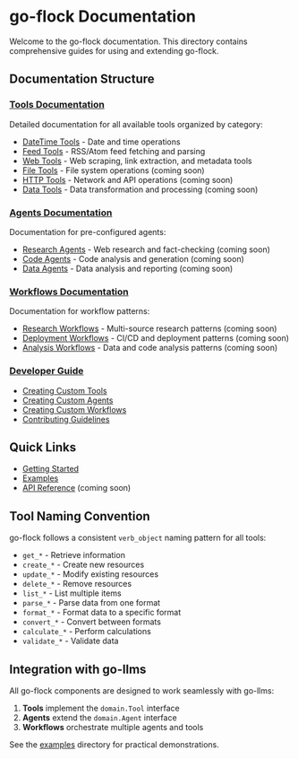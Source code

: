 # go-flock Documentation

Welcome to the go-flock documentation. This directory contains comprehensive guides for using and extending go-flock.

## Documentation Structure

### [Tools Documentation](./tools/)
Detailed documentation for all available tools organized by category:
- [DateTime Tools](./tools/datetime.md) - Date and time operations
- [Feed Tools](./tools/feed.md) - RSS/Atom feed fetching and parsing
- [Web Tools](./tools/web.md) - Web scraping, link extraction, and metadata tools
- [File Tools](./tools/file.md) - File system operations (coming soon)
- [HTTP Tools](./tools/http.md) - Network and API operations (coming soon)
- [Data Tools](./tools/data.md) - Data transformation and processing (coming soon)

### [Agents Documentation](./agents/)
Documentation for pre-configured agents:
- [Research Agents](./agents/research.md) - Web research and fact-checking (coming soon)
- [Code Agents](./agents/code.md) - Code analysis and generation (coming soon)
- [Data Agents](./agents/data.md) - Data analysis and reporting (coming soon)

### [Workflows Documentation](./workflows/)
Documentation for workflow patterns:
- [Research Workflows](./workflows/research.md) - Multi-source research patterns (coming soon)
- [Deployment Workflows](./workflows/deployment.md) - CI/CD and deployment patterns (coming soon)
- [Analysis Workflows](./workflows/analysis.md) - Data and code analysis patterns (coming soon)

### [Developer Guide](./developer/)
- [Creating Custom Tools](./developer/creating-tools.md)
- [Creating Custom Agents](./developer/creating-agents.md)
- [Creating Custom Workflows](./developer/creating-workflows.md)
- [Contributing Guidelines](./developer/contributing.md)

## Quick Links

- [Getting Started](../README.md#getting-started)
- [Examples](../examples/)
- [API Reference](#) (coming soon)

## Tool Naming Convention

go-flock follows a consistent `verb_object` naming pattern for all tools:

- `get_*` - Retrieve information
- `create_*` - Create new resources
- `update_*` - Modify existing resources
- `delete_*` - Remove resources
- `list_*` - List multiple items
- `parse_*` - Parse data from one format
- `format_*` - Format data to a specific format
- `convert_*` - Convert between formats
- `calculate_*` - Perform calculations
- `validate_*` - Validate data

## Integration with go-llms

All go-flock components are designed to work seamlessly with go-llms:

1. **Tools** implement the `domain.Tool` interface
2. **Agents** extend the `domain.Agent` interface
3. **Workflows** orchestrate multiple agents and tools

See the [examples](../examples/) directory for practical demonstrations.